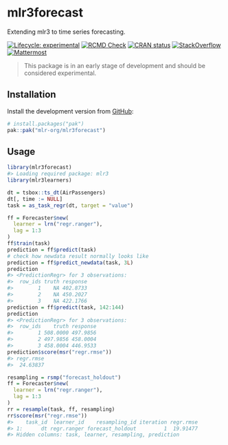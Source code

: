 
# mlr3forecast

Extending mlr3 to time series forecasting.

<!-- badges: start -->

[![Lifecycle:
experimental](https://img.shields.io/badge/lifecycle-experimental-orange.svg)](https://lifecycle.r-lib.org/articles/stages.html#experimental)
[![RCMD
Check](https://github.com/mlr-org/mlr3forecast/actions/workflows/rcmdcheck.yaml/badge.svg)](https://github.com/mlr-org/mlr3forecast/actions/workflows/rcmdcheck.yaml)
[![CRAN
status](https://www.r-pkg.org/badges/version/mlr3forecast)](https://CRAN.R-project.org/package=mlr3forecast)
[![StackOverflow](https://img.shields.io/badge/stackoverflow-mlr3-orange.svg)](https://stackoverflow.com/questions/tagged/mlr3)
[![Mattermost](https://img.shields.io/badge/chat-mattermost-orange.svg)](https://lmmisld-lmu-stats-slds.srv.mwn.de/mlr_invite/)
<!-- badges: end -->

> This package is in an early stage of development and should be
> considered experimental.

## Installation

Install the development version from [GitHub](https://github.com/):

``` r
# install.packages("pak")
pak::pak("mlr-org/mlr3forecast")
```

## Usage

``` r
library(mlr3forecast)
#> Loading required package: mlr3
library(mlr3learners)

dt = tsbox::ts_dt(AirPassengers)
dt[, time := NULL]
task = as_task_regr(dt, target = "value")

ff = Forecaster$new(
  learner = lrn("regr.ranger"),
  lag = 1:3
)
ff$train(task)
prediction = ff$predict(task)
# check how newdata result normally looks like
prediction = ff$predict_newdata(task, 3L)
prediction
#> <PredictionRegr> for 3 observations:
#>  row_ids truth response
#>        1    NA 402.8733
#>        2    NA 450.2027
#>        3    NA 422.1766
prediction = ff$predict(task, 142:144)
prediction
#> <PredictionRegr> for 3 observations:
#>  row_ids    truth response
#>        1 508.0000 497.9856
#>        2 497.9856 458.0004
#>        3 458.0004 446.9533
prediction$score(msr("regr.rmse"))
#> regr.rmse 
#>  24.63837

resampling = rsmp("forecast_holdout")
ff = Forecaster$new(
  learner = lrn("regr.ranger"),
  lag = 1:3
)
rr = resample(task, ff, resampling)
rr$score(msr("regr.rmse"))
#>    task_id  learner_id    resampling_id iteration regr.rmse
#> 1:      dt regr.ranger forecast_holdout         1  19.91477
#> Hidden columns: task, learner, resampling, prediction
```
